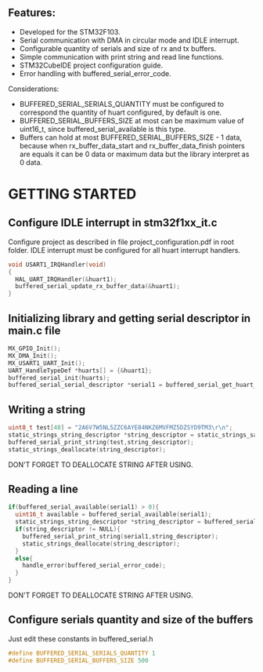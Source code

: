  ## Features:

 - Developed for the STM32F103.
 - Serial communication with DMA in circular mode and IDLE interrupt.
 - Configurable quantity of serials and size of rx and tx buffers.
 - Simple communication with print string and read line functions.
 - STM32CubeIDE project configuration guide.
 - Error handling with buffered_serial_error_code.

 Considerations:

 - BUFFERED_SERIAL_SERIALS_QUANTITY must be configured to correspond the quantity of huart configured, by default is one.
 - BUFFERED_SERIAL_BUFFERS_SIZE at most can be maximum value of uint16_t, since buffered_serial_available is this type.
 - Buffers can hold at most BUFFERED_SERIAL_BUFFERS_SIZE - 1 data, because when rx_buffer_data_start and rx_buffer_data_finish pointers are equals it can be 0 data or maximum data but the library interpret as 0 data.

 # GETTING STARTED
 
 ## Configure IDLE interrupt in stm32f1xx_it.c
 
 Configure project as described in file project_configuration.pdf in root folder.
 IDLE interrupt must be configured for all huart interrupt handlers.

 ```C
 void USART1_IRQHandler(void)
 {
   HAL_UART_IRQHandler(&huart1);
   buffered_serial_update_rx_buffer_data(&huart1);
 }
 ```
 
 ## Initializing library and getting serial descriptor in main.c file
 
 ```C
 MX_GPIO_Init();
 MX_DMA_Init();
 MX_USART1_UART_Init();
 UART_HandleTypeDef *huarts[] = {&huart1};
 buffered_serial_init(huarts);
 buffered_serial_serial_descriptor *serial1 = buffered_serial_get_huart_serial_descriptor(&huart1);
 ```
 
 ## Writing a string
 
 ```C
 uint8_t test[40] = "2A6V7W5NL5ZZC6AYE84NKZ6MVFMZ5DZSYD9TM3\r\n";
 static_strings_string_descriptor *string_descriptor = static_strings_save(test);
 buffered_serial_print_string(test,string_descriptor);
 static_strings_deallocate(string_descriptor);
 ```

 DON'T FORGET TO DEALLOCATE STRING AFTER USING.

 ## Reading a line

 ```C
 if(buffered_serial_available(serial1) > 0){
   uint16_t available = buffered_serial_available(serial1);
   static_strings_string_descriptor *string_descriptor = buffered_serial_read_line(serial1);
   if(string_descriptor != NULL){
     buffered_serial_print_string(serial1,string_descriptor);
     static_strings_deallocate(string_descriptor);
   }
   else{
     handle_error(buffered_serial_error_code);
   }
 }
 ```

 DON'T FORGET TO DEALLOCATE STRING AFTER USING.

 ## Configure serials quantity and size of the buffers

 Just edit these constants in buffered_serial.h

 ```C
 #define BUFFERED_SERIAL_SERIALS_QUANTITY 1
 #define BUFFERED_SERIAL_BUFFERS_SIZE 500
 ```
